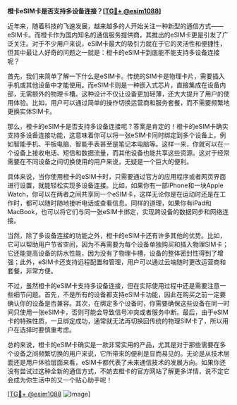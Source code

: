 **橙卡eSIM卡是否支持多设备连接？[[TG💪+ @esim1088](https://t.me/s/esim1088)]**

近年来，随着科技的飞速发展，越来越多的人开始关注一种新型的通信方式——eSIM卡。而橙卡作为国内知名的通信服务提供商，其推出的eSIM卡更是引发了广泛关注。对于不少用户来说，eSIM卡最大的吸引力就在于它的灵活性和便捷性，但其中最让人好奇的问题之一就是：橙卡的eSIM卡到底能不能支持多设备连接呢？

首先，我们来简单了解一下什么是eSIM卡。传统的SIM卡是物理卡片，需要插入手机或其他设备中才能使用。而eSIM卡则是一种嵌入式芯片，直接集成在设备内部，无需额外的物理卡槽。这种设计不仅让设备更加轻薄，还大大提升了用户的使用体验。比如，用户可以通过简单的操作切换运营商和服务套餐，而不需要频繁地更换实体SIM卡。

那么，橙卡的eSIM卡是否支持多设备连接呢？答案是肯定的！橙卡的eSIM卡确实支持多设备连接功能，这意味着你可以将一张eSIM卡同时绑定到多个设备上，例如智能手机、平板电脑、智能手表甚至是笔记本电脑等。这样一来，你就可以在一个设备上接收电话、短信和数据流量，而其他设备也能共享这些资源。这对于经常需要在不同设备之间切换使用的用户来说，无疑是一个巨大的便利。

具体来说，当你使用橙卡的eSIM卡时，只需要通过官方的应用程序或者网页界面进行设置，就能轻松实现多设备连接。比如，如果你有一部iPhone和一块Apple Watch，你可以在两者之间共享同一个eSIM卡，这样无论你是在运动时还是在工作时，都可以随时随地接听电话或查看信息。同样的道理，如果你有iPad和MacBook，也可以将它们与同一张eSIM卡绑定，实现跨设备的数据同步和网络连接。

当然，除了多设备连接的功能之外，橙卡的eSIM卡还有许多其他的优势。比如，它可以帮助用户节省空间，因为不再需要为每个设备单独购买和插入物理SIM卡；它还能提高设备的防水性能，因为没有了物理卡槽，设备的整体密封性得到了增强；此外，eSIM卡还支持远程配置和管理，用户可以通过云端随时更改运营商和套餐，非常方便。

不过，虽然橙卡的eSIM卡支持多设备连接，但在实际使用过程中还是需要注意一些细节问题。首先，不是所有的设备都支持eSIM卡功能，因此在购买之前一定要确认你的设备是否兼容。其次，在绑定多个设备时，你需要确保这些设备在同一时间只使用一张eSIM卡，否则可能会导致信号冲突或者服务中断。最后，由于eSIM卡的特殊性质，一旦绑定成功，通常就无法再切换回传统的物理SIM卡了，所以用户在选择时要慎重考虑。

总的来说，橙卡的eSIM卡确实是一款非常实用的产品，尤其是对于那些需要在多个设备之间频繁切换的用户来说，它所带来的便利是显而易见的。无论是从技术层面还是用户体验层面来看，eSIM卡都代表了未来通信技术的发展方向。如果你还没有尝试过这种全新的通信方式，不妨去橙卡的官方网站了解更多详情，说不定它会成为你生活中的又一个贴心助手呢！

[[TG💪+ @esim1088](https://t.me/s/esim1088) ![Image](https://i.postimg.cc/4NQfJmqS/Snipaste-2025-05-13-00-14-12.png)]